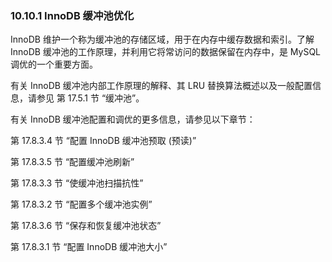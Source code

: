 ### 10.10.1 InnoDB 缓冲池优化

InnoDB 维护一个称为缓冲池的存储区域，用于在内存中缓存数据和索引。了解 InnoDB 缓冲池的工作原理，并利用它将常访问的数据保留在内存中，是 MySQL 调优的一个重要方面。

有关 InnoDB 缓冲池内部工作原理的解释、其 LRU 替换算法概述以及一般配置信息，请参见 第 17.5.1 节 “缓冲池”。

有关 InnoDB 缓冲池配置和调优的更多信息，请参见以下章节：

第 17.8.3.4 节 “配置 InnoDB 缓冲池预取 (预读)”

第 17.8.3.5 节 “配置缓冲池刷新”

第 17.8.3.3 节 “使缓冲池扫描抗性”

第 17.8.3.2 节 “配置多个缓冲池实例”

第 17.8.3.6 节 “保存和恢复缓冲池状态”

第 17.8.3.1 节 “配置 InnoDB 缓冲池大小”